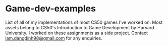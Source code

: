 # Game-dev-examples

List of all of my implementations of most CS50 games I've worked on. Most assets belong to CS50's Introduction to Game Development by Harvard University. I worked on these assignments as a side project.
Contact lam.dangdinh98@gmail.com for any enquiries.

